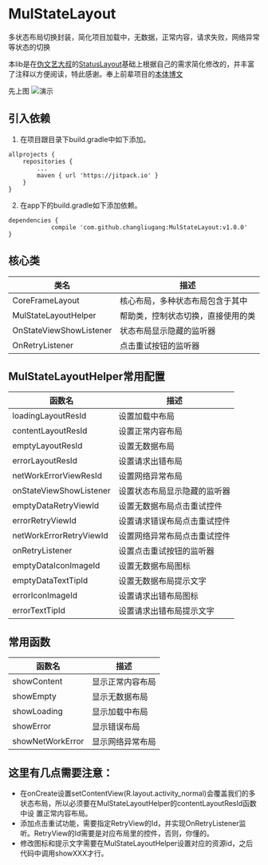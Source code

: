 # MulStateLayout
多状态布局切换封装，简化项目加载中，无数据，正常内容，请求失败，网络异常等状态的切换

本lib是在[伪文艺大叔][1]的[StatusLayout][2]基础上根据自己的需求简化修改的，并丰富了注释以方便阅读，特此感谢。奉上前辈项目的[本体博文][3]

先上图
 ![演示](https://github.com/changliugang/MulStateLayout/raw/master/art/show.gif)  
 
## 引入依赖
1. 在项目跟目录下build.gradle中如下添加。
```
allprojects {
	repositories {
		...
		maven { url 'https://jitpack.io' }
	}
}
```
2. 在app下的build.gradle如下添加依赖。
```
dependencies {
	        compile 'com.github.changliugang:MulStateLayout:v1.0.0'
}
```
## 核心类

类名 | 描述
----- | -----
CoreFrameLayout | 核心布局，多种状态布局包含于其中
MulStateLayoutHelper | 帮助类，控制状态切换，直接使用的类
OnStateViewShowListener | 状态布局显示隐藏的监听器
OnRetryListener | 点击重试按钮的监听器

## MulStateLayoutHelper常用配置

函数名 | 描述
----- | -----
loadingLayoutResId | 设置加载中布局
contentLayoutResId | 设置正常内容布局
emptyLayoutResId | 设置无数据布局
errorLayoutResId | 设置请求出错布局
netWorkErrorViewResId | 设置网络异常布局
onStateViewShowListener | 设置状态布局显示隐藏的监听器
emptyDataRetryViewId | 设置无数据布局点击重试控件
errorRetryViewId | 设置请求错误布局点击重试控件
netWorkErrorRetryViewId | 设置网络异常布局点击重试控件
onRetryListener | 设置点击重试按钮的监听器
emptyDataIconImageId | 设置无数据布局图标
emptyDataTextTipId | 设置无数据布局提示文字
errorIconImageId | 设置请求出错布局图标
errorTextTipId | 设置请求出错布局提示文字

## 常用函数
函数名 | 描述
----- | -----
showContent | 显示正常内容布局
showEmpty | 显示无数据布局
showLoading | 显示加载中布局
showError | 显示错误布局
showNetWorkError | 显示网络异常布局

## 这里有几点需要注意：
* 在onCreate设置setContentView(R.layout.activity_normal)会覆盖我们的多状态布局，所以必须要在MulStateLayoutHelper的contentLayoutResId函数中设  置正常内容布局。
* 添加点击重试功能，需要指定RetryView的Id，并实现OnRetryListener监听。RetryView的Id需要是对应布局里的控件，否则，你懂的。
* 修改图标和提示文字需要在MulStateLayoutHelper设置对应的资源id，之后代码中调用showXXX才行。


[1]:http://www.jianshu.com/u/030d732a71d2 "伪文艺大叔"
[2]:https://github.com/chenpengfei88/StatusLayout "StatusLayout"
[3]:http://www.jianshu.com/p/9d53893b3eda "本体博文"
